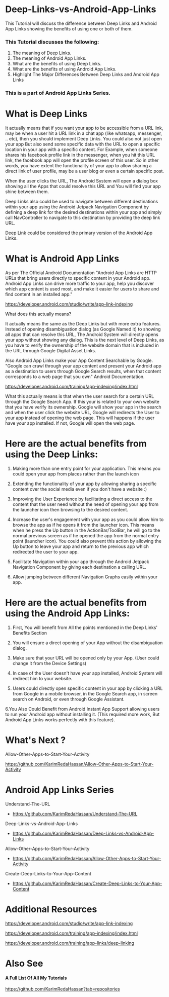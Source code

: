# Deep-Links-vs-Android-App-Links
This Tutorial will discuss the difference between Deep Links and Android App Links showing the benefits of using one or both of them. 

### This Tutorial discusses the following:
1. The meaning of Deep Links.
2. The meaning of Android App Links.
3. What are the benefits of using Deep Links.
4. What are the benefits of using Android App Links.
5. Highlight The Major Differences Between Deep Links and Android App Links

### This is a part of Android App Links Series.

# What is Deep Links
It actually means that if you want your app to be accessible from a URL link, may be when a user hit a URL link in a chat app (like whatsapp, messenger, .. etc), then you should implement Deep Links. You could also not just open your app But also send some specific data with the URL to open a specific location in your app with a specific content. For Example, when someone shares his facebook profile link in the messenger, when you hit this URL link, the facebook app will open the profile screen of this user. So in other words, you have extent the functionality of your app to allow sharing a direct link of user profile, may be a user blog or even a certain specific post.

When the user clicks the URL, The Android System will open a dialog box showing all the Apps that could resolve this URL and You will find your app shine between them.

Deep Links also could be used to navigate between different destinations within your app using the Android Jetpack Navigation Component by defining a deep link for the desired destinations within your app and simply call NavController to navigate to this destination by providing the deep link URL.

Deep Link could be considered the primary version of the Android App Links.

# What is Android App Links
As per The Official Android Documentation "Android App Links are HTTP URLs that bring users directly to specific content in your Android app. Android App Links can drive more traffic to your app, help you discover which app content is used most, and make it easier for users to share and find content in an installed app."

https://developer.android.com/studio/write/app-link-indexing

What does this actually means? 

It actually means the same as the Deep Links but with more extra features. Instead of opening disambiguation dialog (as Google Named it) to showing all apps that can resolve this URL, The Android System will directly opens your app without showing any dialog. This is the next level of Deep Links, as you have to verify the ownership of the website domain that is included in the URL through Google Digital Asset Links.

Also Android App Links make your App Content Searchable by Google. "Google can crawl through your app content and present your Android app as a destination to users through Google Search results, when that content corresponds to a web page that you own" Android Documentation.

https://developer.android.com/training/app-indexing/index.html

What this actually means is that when the user search for a certain URL through the Google Search App. If this your is related to your own website that you have verify its ownership. Google will show your app in the search and when the user click the website URL, Google will redirects the User to your app instead of opening the web page. This will happens if the user have your app installed. If not, Google will open the web page.

# Here are the actual benefits from using the Deep Links:
1. Making more than one entry point for your application.
This means you could open your app from places rather than the launch icon

2. Extending the functionality of your app by allowing sharing a specific content over the social media even if you don't have a website :)

3. Improving the User Experience by facilitating a direct access to the content that the user need without the need of opening your app from the launcher icon then browsing to the desired content.

4. Increase the user's engagement with your app as you could allow him to browse the app as if he opens it from the launcher icon.
This means when he press the Up button in the ActionBar/ToolBar, he will go to the normal previous screen as if he opened the app from the normal entry point (launcher icon). You could also prevent this action by allowing the Up button to leave your app and return to the previous app which redirected the user to your app.

5. Facilitate Navigation within your app through the Android Jetpack Navigation Component by giving each destination a calling URL.

5. Allow jumping between different Navigation Graphs easily within your app.

# Here are the actual benefits from using the Android App Links:
1. First, You will benefit from All the points mentioned in the Deep Links' Benefits Section

2. You will ensure a direct opening of your App without the disambiguation dialog.

3. Make sure that your URL will be opened only by your App. (User could change it from the Device Settings)

4. In case of the User doesn't have your app installed, Android System will redirect him to your website.

5. Users could directly open specific content in your app by clicking a URL from Google in a mobile browser, in the Google Search app, in screen search on Android, or even through Google Assistant.

6.You Also Could Benefit from Android Instant App Support allowing users to run your Android app without installing it. (This required more work, But Android App Links works perfectly with this feature).


# What's Next ?

Allow-Other-Apps-to-Start-Your-Activity

https://github.com/KarimRedaHassan/Allow-Other-Apps-to-Start-Your-Activity

# Android App Links Series

Understand-The-URL
- https://github.com/KarimRedaHassan/Understand-The-URL

Deep-Links-vs-Android-App-Links
- https://github.com/KarimRedaHassan/Deep-Links-vs-Android-App-Links

Allow-Other-Apps-to-Start-Your-Activity
- https://github.com/KarimRedaHassan/Allow-Other-Apps-to-Start-Your-Activity

Create-Deep-Links-to-Your-App-Content
- https://github.com/KarimRedaHassan/Create-Deep-Links-to-Your-App-Content

# Additional Resources

https://developer.android.com/studio/write/app-link-indexing

https://developer.android.com/training/app-indexing/index.html

https://developer.android.com/training/app-links/deep-linking

# Also See

#### A Full List Of All My Tutorials

https://github.com/KarimRedaHassan?tab=repositories
